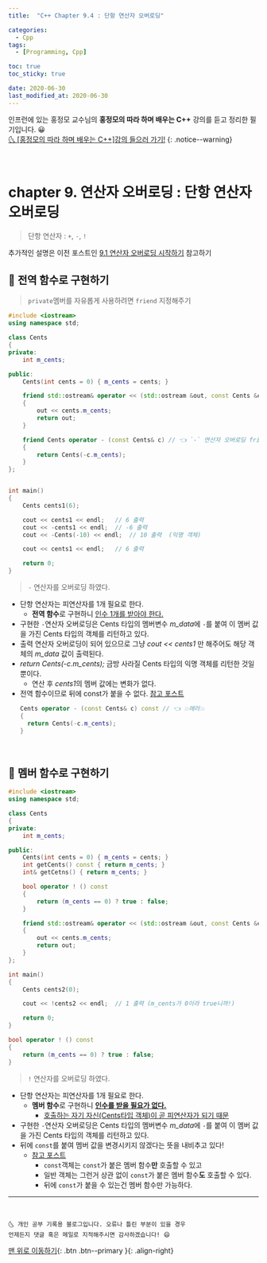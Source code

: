 ```yaml
---
title:  "C++ Chapter 9.4 : 단항 연산자 오버로딩" 

categories:
  - Cpp
tags:
  - [Programming, Cpp]

toc: true
toc_sticky: true

date: 2020-06-30
last_modified_at: 2020-06-30
---
```


인프런에 있는 홍정모 교수님의 **홍정모의 따라 하며 배우는 C++** 강의를 듣고 정리한 필기입니다. 😀    
[🌜 [홍정모의 따라 하며 배우는 C++]강의 들으러 가기!](https://www.inflearn.com/course/following-c-plus)
{: .notice--warning}

<br>

# chapter 9. 연산자 오버로딩 : 단항 연산자 오버로딩

> 단항 연산자 : `+`, `-`, `!`

추가적인 설명은 이전 포스트인 [9.1 연산자 오버로딩 시작하기](https://ansohxxn.github.io/cpp/chapter9-1/) 참고하기

## 🔔 전역 함수로 구현하기

> `private`멤버를 자유롭게 사용하려면 `friend` 지정해주기

```cpp
#include <iostream>
using namespace std;

class Cents
{
private:
	int m_cents;

public:
	Cents(int cents = 0) { m_cents = cents; }

	friend std::ostream& operator << (std::ostream &out, const Cents &cents)
	{
		out << cents.m_cents;
		return out;
	}

    friend Cents operator - (const Cents& c) // 👈 `-` 연산자 오버로딩 friend 지정👈
    {
	    return Cents(-c.m_cents);
    }
};


int main()
{
	Cents cents1(6);

	cout << cents1 << endl;   // 6 출력 
	cout << -cents1 << endl;  // -6 출력
	cout << -Cents(-10) << endl;  // 10 출력  (익명 객체)

    cout << cents1 << endl;   // 6 출력 

	return 0;
}
```

> `-` 연산자를 오버로딩 하였다.

- 단항 연산자는 피연산자를 1개 필요로 한다. 
  - **전역 함수**로 구현하니 <u>인수 1개를 받아야 한다.</u>
- 구현한 `-`연산자 오버로딩은 Cents 타입의 멤버변수 *m_data*에 `-`를 붙여 이 멤버 값을 가진 Cents 타입의 객체를 리턴하고 있다.
- 출력 연산자 오버로딩이 되어 있으므로 그냥 *cout << cents1* 만 해주어도 해당 객체의 *m_data* 값이 출력된다.
- *return Cents(-c.m_cents);* 금방 사라질 Cents 타입의 익명 객체를 리턴한 것일 뿐이다. 
  - 연산 후 *cents1*의 멤버 값에는 변화가 없다. 
- 전역 함수이므로 뒤에 const가 붙을 수 없다. [참고 포스트](https://ansohxxn.github.io/cpp/chapter8-9/#const%EA%B0%80-%EB%B6%99%EC%9D%80-%EB%A9%A4%EB%B2%84-%ED%95%A8%EC%88%98%EB%A7%8C-%EC%82%AC%EC%9A%A9-%EA%B0%80%EB%8A%A5)
  ```cpp
  Cents operator - (const Cents& c) const // 👈 💥에러💥
  {
	return Cents(-c.m_cents);
  }
  ```

<br>

## 🔔 멤버 함수로 구현하기

```cpp
#include <iostream>
using namespace std;

class Cents
{
private:
	int m_cents;

public:
	Cents(int cents = 0) { m_cents = cents; }
	int getCents() const { return m_cents; }
	int& getCetns() { return m_cents; }

	bool operator ! () const  
	{
		return (m_cents == 0) ? true : false;
	}

	friend std::ostream& operator << (std::ostream &out, const Cents &cents)
	{
		out << cents.m_cents;
		return out;
	}
};

int main()
{
	Cents cents2(0);

	cout << !cents2 << endl;  // 1 출력 (m_cents가 0이라 true니까!)

	return 0;
}
```

```cpp
bool operator ! () const  
{
	return (m_cents == 0) ? true : false;
}
```

> `!` 연산자를 오버로딩 하였다.

- 단항 연산자는 피연산자를 1개 필요로 한다. 
  - **멤버 함수**로 구현하니 **<u>인수를 받을 필요가 없다.</u>**
    - <u>호출하는 자기 자신(Cents타입 객체)이 곧 피연산자가 되기 때문</u>
- 구현한 `-`연산자 오버로딩은 Cents 타입의 멤버변수 *m_data*에 `-`를 붙여 이 멤버 값을 가진 Cents 타입의 객체를 리턴하고 있다.
- 뒤에 `const`를 붙여 멤버 값을 변경시키지 않겠다는 뜻을 내비추고 있다!
  - [참고 포스트](https://ansohxxn.github.io/cpp/chapter8-9/#const%EA%B0%80-%EB%B6%99%EC%9D%80-%EB%A9%A4%EB%B2%84-%ED%95%A8%EC%88%98%EB%A7%8C-%EC%82%AC%EC%9A%A9-%EA%B0%80%EB%8A%A5)
    - `const`객체는 `const`가 붙은 멤버 함수**만** 호출할 수 있고
    - 일반 객체는 그런거 상관 없이 `const`가 붙은 멤버 함수**도** 호출할 수 있다.
    - 뒤에 `const`가 붙을 수 있는건 멤버 함수만 가능하다.

***
<br>

    🌜 개인 공부 기록용 블로그입니다. 오류나 틀린 부분이 있을 경우 
    언제든지 댓글 혹은 메일로 지적해주시면 감사하겠습니다! 😄

[맨 위로 이동하기](#){: .btn .btn--primary }{: .align-right}

<br>